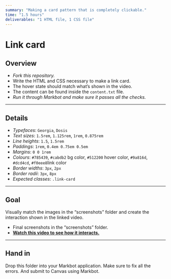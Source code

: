 ```yaml
---
summary: "Making a card pattern that is completely clickable."
time: "1.5 hours"
deliverables: "1 HTML file, 1 CSS file"
---
```


# Link card

## Overview

- *Fork this repository.*
- Write the HTML and CSS necessary to make a link card.
- The hover state should match what’s shown in the video.
- The content can be found inside the `content.txt` file.
- *Run it through Markbot and make sure it passes all the checks.*

---

## Details

- *Typefaces*: `Georgia`, `Dosis`
- *Text sizes*: `1.5rem`, `1.125rem`, `1rem`, `0.875rem`
- *Line heights*: `1.5`, `1.5rem`
- *Paddings*: `1rem`, `0.4em 0.75em 0.5em`
- *Margins*: `0 0 1rem`
- *Colours*: `#785439`, `#cabdb2` bg color, `#512200` hover color, `#9a816d`, `#dcd4cd`, `#f0eee8`link color
- *Border widths*: `3px`, `2px`
- *Border radii*: `3px`, `8px`
- *Expected classes*: `.link-card`

---

## Goal

Visually match the images in the “screenshots” folder and create the interaction shown in the linked video.

- Final screenshots in the “screenshots” folder.
- [**Watch this video to see how it interacts.**](https://youtu.be/MG9POj23C8c)

---

## Hand in

Drop this folder into your Markbot application. Make sure to fix all the errors. And submit to Canvas using Markbot.
